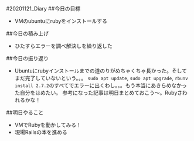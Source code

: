 #20201121_Diary 
##今日の目標
- VMのubuntuにrubyをインストールする

##今日の積み上げ
- ひたすらエラーを調べ解決しを繰り返した

##今日の振り返り
- Ubuntuにrubyインストールまでの道のりがめちゃくちゃ長かった。そしてまだ完了していないという。。。
`sudo apt update`, `sudo apt upgrade`, `rbunv install 2.7.2`のすべてでエラーに出くわし。。。もう本当にあきらめなかった自分をほめたい。
参考になった記事は明日まとめておこう～。Rubyさわれるかな！

##明日やること
- VMでRubyを動かしてみる！
- 現場Railsの本を進める
